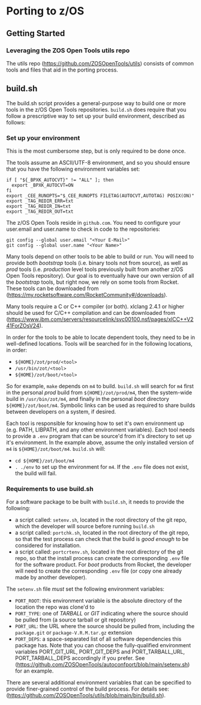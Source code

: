 # Porting to z/OS

## Getting Started

### Leveraging the ZOS Open Tools utils repo

The utils repo (https://github.com/ZOSOpenTools/utils) consists of common tools and files that aid
in the porting process.

## build.sh
The build.sh script provides a general-purpose way to build one or more tools in the z/OS Open Tools repositories.
`build.sh` does require that you follow a prescriptive way to set up your build environment, described as follows:

### Set up your environment

This is the most cumbersome step, but is only required to be done once. 

The tools assume an ASCII/UTF-8 environment, and so you should ensure that you have the following environment
variables set:

```
if [ "${_BPXK_AUTOCVT}" != "ALL" ]; then
  export _BPXK_AUTOCVT=ON
fi
export _CEE_RUNOPTS="$_CEE_RUNOPTS FILETAG(AUTOCVT,AUTOTAG) POSIX(ON)"
export _TAG_REDIR_ERR=txt
export _TAG_REDIR_IN=txt
export _TAG_REDIR_OUT=txt
```

The z/OS Open Tools reside in `github.com`. You need to configure your user.email and user.name to check in code to the
repositories:

```
git config --global user.email "<Your E-Mail>"
git config --global user.name "<Your Name>"
```

Many tools depend on other tools to be able to build or run. You will need to provide both _bootstrap_ tools 
(i.e. binary tools not from source), as well as _prod_ tools (i.e. _production_ level tools previously built 
from another z/OS Open Tools repository). 
Our goal is to eventually have our own version of all the _bootstrap_ tools, but right now, we rely on some 
tools from Rocket. These tools can be downloaded from (https://my.rocketsoftware.com/RocketCommunity#/downloads). 

Many tools require a C or C++ compiler (or both). xlclang 2.4.1 or higher should be used for C/C++ compilation
and can be downloaded from (https://www.ibm.com/servers/resourcelink/svc00100.nsf/pages/xlCC++V241ForZOsV24). 

In order for the tools to be able to locate dependent tools, they need to be in well-defined locations. 
Tools will be searched for in the following locations, in order:
- `${HOME}/zot/prod/<tool>`
- `/usr/bin/zot/<tool>`
- `${HOME}/zot/boot/<tool>` 

So for example, `make` depends on `m4` to build. `build.sh` will search for `m4` first in the
personal _prod_ build from `${HOME}/zot/prod/m4`, then the system-wide build in `/usr/bin/zot/m4`, and
finally in the personal _boot_ directory `${HOME}/zot/boot/m4`. Symbolic links can be used as required 
to share builds between developers on a system, if desired.

Each tool is responsible for knowing how to set it's own environment up (e.g. PATH, LIBPATH, and any other environment variables).
Each tool needs to provide a `.env` program that can be source'd from it's directory to set up it's environment. 
In the example above, assume the only installed version of `m4` is `${HOME}/zot/boot/m4`. `build.sh` will:
- `cd ${HOME}/zot/boot/m4`
- `. ./env`
to set up the environment for `m4`. If the `.env` file does not exist, the build will fail. 

### Requirements to use build.sh

For a software package to be built with `build.sh`, it needs to provide the following:
- a script called: `setenv.sh`, located in the root directory of the git repo, which the developer will source 
before running `build.sh`
- a script called: `portchk.sh`, located in the root directory of the git repo, so that the test process can check
that the build is _good enough_ to be considered for installation.
- a script called: `portcrtenv.sh`, located in the root directory of the git repo, so that the install process can 
create the corresponding `.env` file for the software product.  For _boot_ products from Rocket, the developer will need to create the corresponding `.env` file (or copy one already made by another developer). 

The `setenv.sh` file _must_ set the following environment variables:
- `PORT_ROOT`: this environment variable is the absolute directory of the location the repo was clone'd to
- `PORT_TYPE`: one of _TARBALL_ or _GIT_ indicating where the source should be pulled from (a source tarball or git repository)
- `PORT_URL`: the URL where the source should be pulled from, including the `package.git` or `package-V.R.M.tar.gz` extension
- `PORT_DEPS`: a space-separated list of all software dependencies this package has.
Note that you can choose the fully-qualified environment variables PORT_GIT_URL, PORT_GIT_DEPS and PORT_TARBALL_URL, PORT_TARBALL_DEPS 
accordingly if you prefer. See (https://github.com/ZOSOpenTools/autoconfport/blob/main/setenv.sh) for an example.

There are several additional environment variables that can be specified to provide finer-grained control of the build process. 
For details see: (https://github.com/ZOSOpenTools/utils/blob/main/bin/build.sh). 



